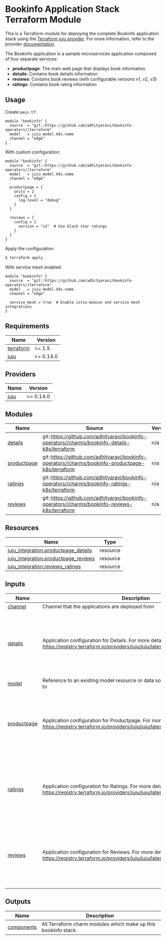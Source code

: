 # Bookinfo Application Stack Terraform Module

This is a Terraform module for deploying the complete Bookinfo application stack using the [Terraform juju provider](https://github.com/juju/terraform-provider-juju/). For more information, refer to the provider [documentation](https://registry.terraform.io/providers/juju/juju/latest/docs).

The Bookinfo application is a sample microservices application composed of four separate services:
- **productpage**: The main web page that displays book information
- **details**: Contains book details information
- **reviews**: Contains book reviews (with configurable versions v1, v2, v3)
- **ratings**: Contains book rating information

## Usage

Create `main.tf`:

```hcl
module "bookinfo" {
  source  = "git::https://github.com/adhityaravi/bookinfo-operators//terraform"
  model   = juju_model.k8s.name
  channel = "edge"
}
```

With custom configuration:

```hcl
module "bookinfo" {
  source  = "git::https://github.com/adhityaravi/bookinfo-operators//terraform"
  model   = juju_model.k8s.name
  channel = "edge"

  productpage = {
    units = 2
    config = {
      log-level = "debug"
    }
  }

  reviews = {
    config = {
      version = "v2"  # Use black star ratings
    }
  }
}
```

Apply the configuration:

```sh
$ terraform apply
```

With service mesh enabled:

```hcl
module "bookinfo" {
  source  = "git::https://github.com/adhityaravi/bookinfo-operators//terraform"
  model   = juju_model.k8s.name
  channel = "edge"

  service_mesh = true  # Enable istio-beacon and service mesh integrations
}
```

## Requirements

| Name | Version |
|------|---------|
| <a name="requirement_terraform"></a> [terraform](#requirement\_terraform) | >= 1.5 |
| <a name="requirement_juju"></a> [juju](#requirement\_juju) | >= 0.14.0 |

## Providers

| Name | Version |
|------|---------|
| <a name="provider_juju"></a> [juju](#provider\_juju) | >= 0.14.0 |

## Modules

| Name | Source | Version |
|------|--------|---------|
| <a name="module_details"></a> [details](#module\_details) | git::https://github.com/adhityaravi/bookinfo-operators//charms/bookinfo-details-k8s/terraform | n/a |
| <a name="module_productpage"></a> [productpage](#module\_productpage) | git::https://github.com/adhityaravi/bookinfo-operators//charms/bookinfo-productpage-k8s/terraform | n/a |
| <a name="module_ratings"></a> [ratings](#module\_ratings) | git::https://github.com/adhityaravi/bookinfo-operators//charms/bookinfo-ratings-k8s/terraform | n/a |
| <a name="module_reviews"></a> [reviews](#module\_reviews) | git::https://github.com/adhityaravi/bookinfo-operators//charms/bookinfo-reviews-k8s/terraform | n/a |

## Resources

| Name | Type |
|------|------|
| [juju_integration.productpage_details](https://registry.terraform.io/providers/juju/juju/latest/docs/resources/integration) | resource |
| [juju_integration.productpage_reviews](https://registry.terraform.io/providers/juju/juju/latest/docs/resources/integration) | resource |
| [juju_integration.reviews_ratings](https://registry.terraform.io/providers/juju/juju/latest/docs/resources/integration) | resource |

## Inputs

| Name | Description | Type | Default | Required |
|------|-------------|------|---------|:--------:|
| <a name="input_channel"></a> [channel](#input\_channel) | Channel that the applications are deployed from | `string` | n/a | yes |
| <a name="input_details"></a> [details](#input\_details) | Application configuration for Details. For more details: https://registry.terraform.io/providers/juju/juju/latest/docs/resources/application | <pre>object({<br/>    app_name           = optional(string, "details")<br/>    config             = optional(map(string), {})<br/>    constraints        = optional(string, "arch=amd64")<br/>    revision           = optional(number, null)<br/>    storage_directives = optional(map(string), {})<br/>    units              = optional(number, 1)<br/>  })</pre> | `{}` | no |
| <a name="input_model"></a> [model](#input\_model) | Reference to an existing model resource or data source for the model to deploy to | `string` | n/a | yes |
| <a name="input_productpage"></a> [productpage](#input\_productpage) | Application configuration for Productpage. For more details: https://registry.terraform.io/providers/juju/juju/latest/docs/resources/application | <pre>object({<br/>    app_name           = optional(string, "productpage")<br/>    config             = optional(map(string), {})<br/>    constraints        = optional(string, "arch=amd64")<br/>    revision           = optional(number, null)<br/>    storage_directives = optional(map(string), {})<br/>    units              = optional(number, 1)<br/>  })</pre> | `{}` | no |
| <a name="input_ratings"></a> [ratings](#input\_ratings) | Application configuration for Ratings. For more details: https://registry.terraform.io/providers/juju/juju/latest/docs/resources/application | <pre>object({<br/>    app_name           = optional(string, "ratings")<br/>    config             = optional(map(string), {})<br/>    constraints        = optional(string, "arch=amd64")<br/>    revision           = optional(number, null)<br/>    storage_directives = optional(map(string), {})<br/>    units              = optional(number, 1)<br/>  })</pre> | `{}` | no |
| <a name="input_reviews"></a> [reviews](#input\_reviews) | Application configuration for Reviews. For more details: https://registry.terraform.io/providers/juju/juju/latest/docs/resources/application | <pre>object({<br/>    app_name           = optional(string, "reviews")<br/>    config             = optional(map(string), {})<br/>    constraints        = optional(string, "arch=amd64")<br/>    revision           = optional(number, null)<br/>    storage_directives = optional(map(string), {})<br/>    units              = optional(number, 1)<br/>  })</pre> | `{}` | no |

## Outputs

| Name | Description |
|------|-------------|
| <a name="output_components"></a> [components](#output\_components) | All Terraform charm modules which make up this bookinfo stack |

